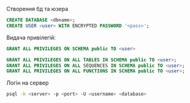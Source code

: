 Створення бд та юзера
```sql
CREATE DATABASE <dbname>;
CREATE USER <user> WITH ENCRYPTED PASSWORD '<pass>';
```

Видача привілегій:
```sql
GRANT ALL PRIVILEGES ON SCHEMA public TO <user>

GRANT ALL PRIVILEGES ON ALL TABLES IN SCHEMA public TO <user>;
GRANT ALL PRIVILEGES ON ALL SEQUENCES IN SCHEMA public TO <user>;
GRANT ALL PRIVILEGES ON ALL FUNCTIONS IN SCHEMA public TO <user>;
```

Логін на сервер
```bash
psql -h <server> -p <port> -U <username> <database>
```

